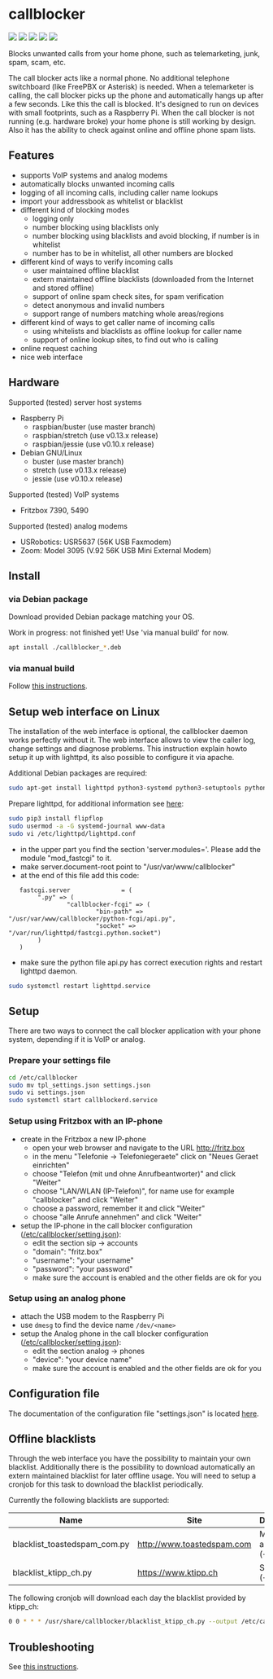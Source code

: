 # callblocker

![](https://github.com/pamapa/callblocker/workflows/Test/badge.svg)
![](https://github.com/pamapa/callblocker/workflows/Frontend/badge.svg)
![](https://github.com/pamapa/callblocker/workflows/Debian/badge.svg)
![](https://github.com/pamapa/callblocker/workflows/Raspbian/badge.svg)
![](https://github.com/pamapa/callblocker/workflows/Ubuntu/badge.svg)

Blocks unwanted calls from your home phone, such as telemarketing, junk, spam, scam, etc.

The call blocker acts like a normal phone. No additional telephone switchboard (like FreePBX or Asterisk) is needed. When a telemarketer is calling, the call blocker picks up the phone and automatically hangs up after a few seconds. Like this the call is blocked. It's designed to run on devices with small footprints, such as a Raspberry Pi. When the call blocker is not running (e.g. hardware broke) your home phone is still working by design. Also it has the ability to check against online and offline phone spam lists.


## Features
- supports VoIP systems and analog modems
- automatically blocks unwanted incoming calls
- logging of all incoming calls, including caller name lookups
- import your addressbook as whitelist or blacklist
- different kind of blocking modes
  - logging only
  - number blocking using blacklists only
  - number blocking using blacklists and avoid blocking, if number is in whitelist
  - number has to be in whitelist, all other numbers are blocked
- different kind of ways to verify incoming calls
  - user maintained offline blacklist
  - extern maintained offline blacklists (downloaded from the Internet and stored offline)
  - support of online spam check sites, for spam verification
  - detect anonymous and invalid numbers
  - support range of numbers matching whole areas/regions
- different kind of ways to get caller name of incoming calls
  - using whitelists and blacklists as offline lookup for caller name
  - support of online lookup sites, to find out who is calling
- online request caching
- nice web interface


## Hardware
Supported (tested) server host systems
- Raspberry Pi
  - raspbian/buster (use master branch)
  - raspbian/stretch (use v0.13.x release)
  - raspbian/jessie (use v0.10.x release)
- Debian GNU/Linux
  - buster (use master branch)
  - stretch (use v0.13.x release)
  - jessie (use v0.10.x release)

Supported (tested) VoIP systems
- Fritzbox 7390, 5490

Supported (tested) analog modems
- USRobotics: USR5637 (56K USB Faxmodem)
- Zoom: Model 3095 (V.92 56K USB Mini External Modem)


## Install

### via Debian package
Download provided Debian package matching your OS.

Work in progress: not finished yet! Use 'via manual build' for now.

```bash
apt install ./callblocker_*.deb
```

### via manual build
Follow [this instructions](/docs/development.md).


## <a name="webInterface"></a> Setup web interface on Linux
The installation of the web interface is optional, the callblocker daemon works perfectly without it.
The web interface allows to view the caller log, change settings and diagnose problems. This instruction
explain howto setup it up with lighttpd, its also possible to configure it via apache.

Additional Debian packages are required:
```bash
sudo apt-get install lighttpd python3-systemd python3-setuptools python3-wheel
```

Prepare lighttpd, for additional information
see [here](http://redmine.lighttpd.net/projects/lighttpd/wiki/Docs_ModFastCGI):
```bash
sudo pip3 install flipflop
sudo usermod -a -G systemd-journal www-data
sudo vi /etc/lighttpd/lighttpd.conf
```
- in the upper part you find the section 'server.modules='. Please add the module "mod_fastcgi" to it.
- make server.document-root point to "/usr/var/www/callblocker"
- at the end of this file add this code:
```section
   fastcgi.server              = (
        ".py" => (
                "callblocker-fcgi" => (
                        "bin-path" => "/usr/var/www/callblocker/python-fcgi/api.py",
                        "socket" => "/var/run/lighttpd/fastcgi.python.socket")
        )
   )
```
- make sure the python file api.py has correct execution rights and restart lighttpd daemon.
```bash
sudo systemctl restart lighttpd.service
```


## Setup
There are two ways to connect the call blocker application with your phone system, depending if it is VoIP or analog. 

### Prepare your settings file
```bash
cd /etc/callblocker
sudo mv tpl_settings.json settings.json
sudo vi settings.json
sudo systemctl start callblockerd.service
```

### Setup using Fritzbox with an IP-phone
- create in the Fritzbox a new IP-phone
  - open your web browser and navigate to the URL http://fritz.box
  - in the menu "Telefonie -> Telefoniegeraete" click on "Neues Geraet einrichten"
  - choose "Telefon (mit und ohne Anrufbeantworter)" and click "Weiter"
  - choose "LAN/WLAN (IP-Telefon)", for name use for example "callblocker" and click "Weiter"
  - choose a password, remember it and click "Weiter"
  - choose "alle Anrufe annehmen" and click "Weiter"
- setup the IP-phone in the call blocker configuration ([/etc/callblocker/setting.json](/etc/callblocker/README.md)):
  - edit the section sip -> accounts
  - "domain":   "fritz.box"
  - "username": "your username"
  - "password": "your password"
  - make sure the account is enabled and the other fields are ok for you


### Setup using an analog phone
- attach the USB modem to the Raspberry Pi
- use `dmesg` to find the device name `/dev/<name>`
- setup the Analog phone in the call blocker configuration ([/etc/callblocker/setting.json](/etc/callblocker/README.md)):
  - edit the section analog -> phones
  - "device": "your device name"
  - make sure the account is enabled and the other fields are ok for you


## Configuration file
The documentation of the configuration file "settings.json" is located [here](/etc/callblocker/README.md).


## Offline blacklists
Through the web interface you have the possibility to maintain your own blacklist. Additionally there is the
possibility to download automatically an extern maintained blacklist for later offline usage. You will need to
setup a cronjob for this task to download the blacklist periodically.

Currently the following blacklists are supported:

Name                         | Site                       | Description
----                         | ----                       | -----------
blacklist_toastedspam_com.py | http://www.toastedspam.com | Mostly USA and Canada (+1)
blacklist_ktipp_ch.py        | https://www.ktipp.ch       | Switzerland (+41)

The following cronjob will download each day the blacklist provided by ktipp_ch:
```bash
0 0 * * * /usr/share/callblocker/blacklist_ktipp_ch.py --output /etc/callblocker/blacklists/ >/dev/null 2>&1
```


## Troubleshooting
See [this instructions](/docs/troubleshooting.md).

